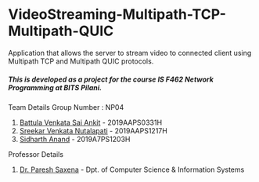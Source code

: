 # VideoStreaming-Multipath-TCP-Multipath-QUIC
Application that allows the server to stream video to connected client using Multipath TCP and Multipath QUIC protocols.

##### This is developed as a project for the course IS F462 Network Programming at BITS Pilani.

Team Details
Group Number : NP04
1. [Battula Venkata Sai Ankit](https://github.com/saiankit) - 2019AAPS0331H
2. [Sreekar Venkata Nutalapati](https://github.com/sreekarnv) - 2019AAPS1217H
3. [Sidharth Anand](https://github.com/sidharth-anand/) - 2019A7PS1203H

Professor Details
1. [Dr. Paresh Saxena](https://universe.bits-pilani.ac.in/hyderabad/psaxena/Profile) - Dpt. of Computer Science & Information Systems
